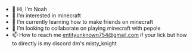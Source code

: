 - 👋 Hi, I’m Noah
- 👀 I’m interested in minecraft
- 🌱 I’m currently learning how to make friends on minecraft
- 💞️ I’m looking to collaborate on playing minecraft with pepole
- 📫 How to reach me entityunknown754@gmail.com if your lick but how to directly is my discord dm's misty_knight

<!---
Noahmayhem/Noahmayhem is a ✨ special ✨ repository because its `README.md` (this file) appears on your GitHub profile.
You can click the Preview link to take a look at your changes.
--->
